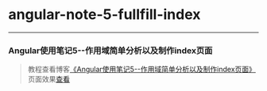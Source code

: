 # angular-note-5-fullfill-index       
---
### Angular使用笔记5--作用域简单分析以及制作index页面               

> 教程查看博客[《Angular使用笔记5--作用域简单分析以及制作index页面》](https://godbasin.github.io/2016/07/16/angular-note-5-fullfill-index/)                                  
> 页面效果[查看](http://o9grhhyar.bkt.clouddn.com/5-fullfill-index/index.html#/index)
